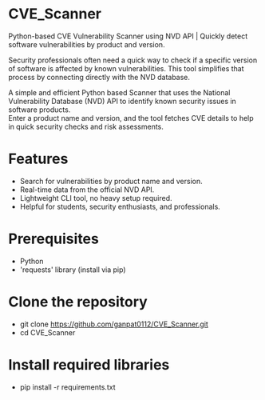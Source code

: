 # CVE_Scanner
Python-based CVE Vulnerability Scanner using NVD API | Quickly detect software vulnerabilities by product and version.

Security professionals often need a quick way to check if a specific version of software is affected by known vulnerabilities. This tool simplifies that process by connecting directly with the NVD database.

A simple and efficient Python based Scanner that uses the National Vulnerability Database (NVD) API to identify known security issues in software products.  
Enter a product name and version, and the tool fetches CVE details to help in quick security checks and risk assessments.

# Features
- Search for vulnerabilities by product name and version.
- Real-time data from the official NVD API.
- Lightweight CLI tool, no heavy setup required.  
- Helpful for students, security enthusiasts, and professionals.

# Prerequisites
- Python  
- 'requests' library (install via pip)

# Clone the repository
- git clone https://github.com/ganpat0112/CVE_Scanner.git
- cd CVE_Scanner

# Install required libraries
- pip install -r requirements.txt
